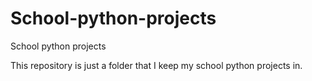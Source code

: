 # School-python-projects
School python projects

This repository is just a folder that I keep my school python projects in.
